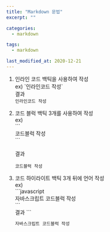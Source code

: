 ```yaml
---
title: "Markdown 문법"
excerpt: ""

categories:
  - markdown

tags:
  - markdown

last_modified_at: 2020-12-21
---
```


1. 인라인 코드
   백틱을 사용하여 작성<br>
   ex)
   &#96;인라인코드 작성&#96;
   <br>
   결과  
    `인라인코드 작성`

2. 코드 블럭
   백틱 3개를 사용하여 작성<br>
   ex)<br>
   &#96;&#96;&#96;<br>
   코드블럭 작성<br>
   &#96;&#96;&#96;
   <br>  
   결과
   ```
   코드블럭 작성
   ```
3. 코드 하이라이트
   백틱 3개 뒤에 언어 작성<br>
   ex)<br>
   &#96;&#96;&#96;javascript<br>
   자바스크립트 코드블럭 작성<br>
   &#96;&#96;&#96;
   <br>
   결과
   &#96;&#96;&#96;
   ```javascript
   자바스크립트 코드블럭 작성
   ```
